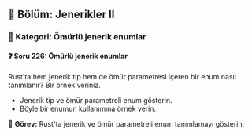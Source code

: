 ## 📘 Bölüm: Jenerikler II  
### 🔹 Kategori: Ömürlü jenerik enumlar  
#### ❓ Soru 226: Ömürlü jenerik enumlar

Rust'ta hem jenerik tip hem de ömür parametresi içeren bir enum nasıl tanımlanır? Bir örnek veriniz.

- Jenerik tip ve ömür parametreli enum gösterin.
- Böyle bir enumun kullanımına örnek verin.

🔧 **Görev:** Rust'ta jenerik ve ömür parametreli enum tanımlamayı gösterin.
